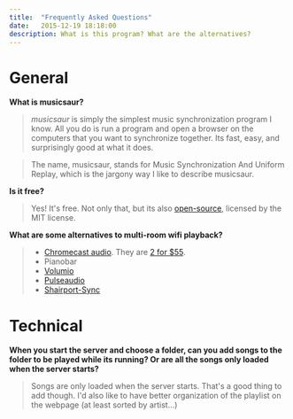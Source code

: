 ```yaml
---
title:  "Frequently Asked Questions"
date:   2015-12-19 18:18:00
description: What is this program? What are the alternatives?
---
```


# General

**What is musicsaur?**

> *musicsaur* is simply the simplest music synchronization program I know. All you do is run a program and open a browser on the computers that you want to synchronize together. Its fast, easy, and surprisingly good at what it does.

> The name, musicsaur, stands for Music Synchronization And Uniform Replay, which is the jargony way I like to describe musicsaur.

**Is it free?**

> Yes! It's free. Not only that, but its also [open-source](https://github.com/schollz/musicsaur), licensed by the MIT license.

**What are some alternatives to multi-room wifi playback?**

> - [Chromecast audio](http://www.androidcentral.com/chromecast-audio-can-now-play-same-song-every-room). They are [2 for $55](https://store.google.com/product/chromecast_audio).
> - Pianobar
> - [Volumio](https://volumio.org/)
> - [Pulseaudio](http://www.danplanet.com/blog/2014/11/26/multi-room-audio-with-multicast-rtp/)
> - [Shairport-Sync](https://github.com/mikebrady/shairport-sync)

# Technical

**When you start the server and choose a folder, can you add songs to the folder to be played while its running? Or are all the songs only loaded when the server starts?**

> Songs are only loaded when the server starts. That's a good thing to add though. I'd also like to have better organization of the playlist on the webpage (at least sorted by artist...)


